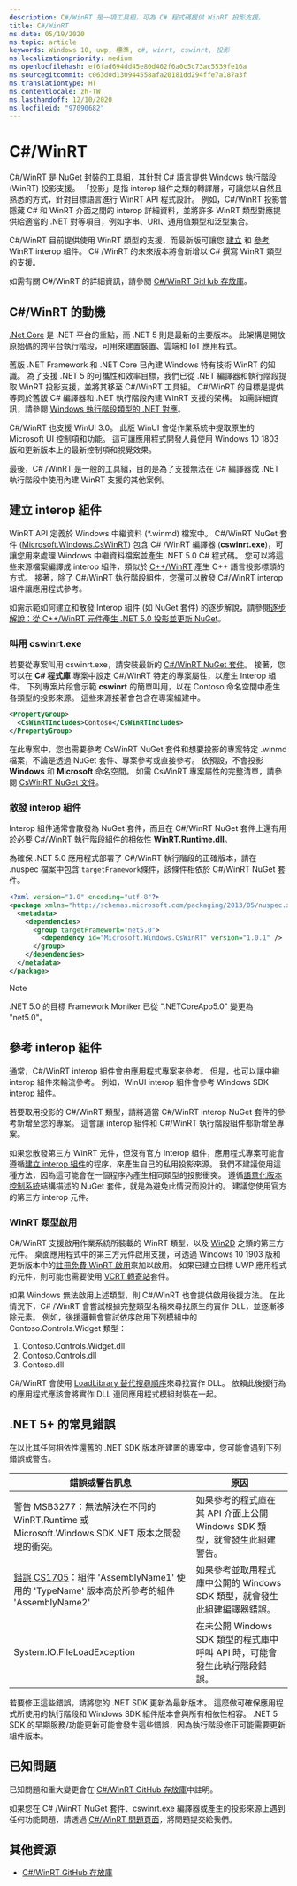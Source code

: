 ```yaml
---
description: C#/WinRT 是一項工具組，可為 C# 程式碼提供 WinRT 投影支援。
title: C#/WinRT
ms.date: 05/19/2020
ms.topic: article
keywords: Windows 10, uwp, 標準, c#, winrt, cswinrt, 投影
ms.localizationpriority: medium
ms.openlocfilehash: ef6fad694dd45e80d462f6a0c5c73ac5539fe16a
ms.sourcegitcommit: c063d0d130944558afa20181dd294ffe7a187a3f
ms.translationtype: HT
ms.contentlocale: zh-TW
ms.lasthandoff: 12/10/2020
ms.locfileid: "97090682"
---
```

# <a name="cwinrt"></a>C#/WinRT

C#/WinRT 是 NuGet 封裝的工具組，其針對 C# 語言提供 Windows 執行階段 (WinRT) 投影支援。 「投影」是指 interop 組件之類的轉譯層，可讓您以自然且熟悉的方式，針對目標語言進行 WinRT API 程式設計。 例如，C#/WinRT 投影會隱藏 C# 和 WinRT 介面之間的 interop 詳細資料，並將許多 WinRT 類型對應提供給適當的 .NET 對等項目，例如字串、URI、通用值類型和泛型集合。

C#/WinRT 目前提供使用 WinRT 類型的支援，而最新版可讓您 [建立](#create-an-interop-assembly) 和 [參考](#reference-an-interop-assembly) WinRT interop 組件。 C# /WinRT 的未來版本將會新增以 C# 撰寫 WinRT 類型的支援。

如需有關 C#/WinRT 的詳細資訊，請參閱 [C#/WinRT GitHub 存放庫](https://aka.ms/cswinrt/repo)。

## <a name="motivation-for-cwinrt"></a>C#/WinRT 的動機

[.Net Core](/dotnet/core/) 是 .NET 平台的重點，而 .NET 5 則是最新的主要版本。 此架構是開放原始碼的跨平台執行階段，可用來建置裝置、雲端和 IoT 應用程式。

舊版 .NET Framework 和 .NET Core 已內建 Windows 特有技術 WinRT 的知識。 為了支援 .NET 5 的可攜性和效率目標，我們已從 .NET 編譯器和執行階段提取 WinRT 投影支援，並將其移至 C#/WinRT 工具組。 C#/WinRT 的目標是提供等同於舊版 C# 編譯器和 .NET 執行階段內建 WinRT 支援的架構。 如需詳細資訊，請參閱 [Windows 執行階段類型的 .NET 對應](../winrt-components/net-framework-mappings-of-windows-runtime-types.md)。

C#/WinRT 也支援 WinUI 3.0。 此版 WinUI 會從作業系統中提取原生的 Microsoft UI 控制項和功能。 這可讓應用程式開發人員使用 Windows 10 1803 版和更新版本上的最新控制項和視覺效果。

最後，C# /WinRT 是一般的工具組，目的是為了支援無法在 C# 編譯器或 .NET 執行階段中使用內建 WinRT 支援的其他案例。

## <a name="create-an-interop-assembly"></a>建立 interop 組件

WinRT API 定義於 Windows 中繼資料 (*.winmd) 檔案中。 C#/WinRT NuGet 套件 ([Microsoft.Windows.CsWinRT](https://www.nuget.org/packages/Microsoft.Windows.CsWinRT/)) 包含 C# /WinRT 編譯器 (**cswinrt.exe**)，可讓您用來處理 Windows 中繼資料檔案並產生 .NET 5.0 C# 程式碼。 您可以將這些來源檔案編譯成 interop 組件，類似於 [C++/WinRT](../cpp-and-winrt-apis/index.md) 產生 C++ 語言投影標頭的方式。 接著，除了 C#/WinRT 執行階段組件，您還可以散發 C#/WinRT interop 組件讓應用程式參考。

如需示範如何建立和散發 Interop 組件 (如 NuGet 套件) 的逐步解說，請參閱[逐步解說：從 C++/WinRT 元件產生 .NET 5.0 投影並更新 NuGet](net-projection-from-cppwinrt-component.md)。

### <a name="invoke-cswinrtexe"></a>叫用 cswinrt.exe

若要從專案叫用 cswinrt.exe，請安裝最新的 [C#/WinRT NuGet 套件](https://www.nuget.org/packages/Microsoft.Windows.CsWinRT/)。 接著，您可以在 **C# 程式庫** 專案中設定 C#/WinRT 特定的專案屬性，以產生 Interop 組件。 下列專案片段會示範 **cswinrt** 的簡單叫用，以在 Contoso 命名空間中產生各類型的投影來源。 這些來源接著會包含在專案組建中。

```xml
<PropertyGroup>
  <CsWinRTIncludes>Contoso</CsWinRTIncludes>
</PropertyGroup>
```

在此專案中，您也需要參考 CsWinRT NuGet 套件和想要投影的專案特定 .winmd 檔案，不論是透過 NuGet 套件、專案參考或直接參考。 依預設，不會投影 **Windows** 和 **Microsoft** 命名空間。 如需 CsWinRT 專案屬性的完整清單，請參閱 [CsWinRT NuGet 文件](https://github.com/microsoft/CsWinRT/blob/master/nuget/readme.md)。

### <a name="distribute-the-interop-assembly"></a>散發 interop 組件

Interop 組件通常會散發為 NuGet 套件，而且在 C#/WinRT NuGet 套件上還有用於必要 C#/WinRT 執行階段組件的相依性 **WinRT.Runtime.dll**。

為確保 .NET 5.0 應用程式部署了 C#/WinRT 執行階段的正確版本，請在 .nuspec 檔案中包含 `targetFramework`條件，該條件相依於 C#/WinRT NuGet 套件。

```xml
<?xml version="1.0" encoding="utf-8"?>
<package xmlns="http://schemas.microsoft.com/packaging/2013/05/nuspec.xsd">
  <metadata>
    <dependencies>
      <group targetFramework="net5.0">
        <dependency id="Microsoft.Windows.CsWinRT" version="1.0.1" />
      </group>
    </dependencies>
  </metadata>
</package>
```

> [!NOTE]
> .NET 5.0 的目標 Framework Moniker 已從 ".NETCoreApp5.0" 變更為 "net5.0"。

## <a name="reference-an-interop-assembly"></a>參考 interop 組件

通常，C#/WinRT interop 組件會由應用程式專案來參考。 但是，也可以讓中繼 interop 組件來輪流參考。 例如，WinUI interop 組件會參考 Windows SDK interop 組件。

若要取用投影的 C#/WinRT 類型，請將適當 C#/WinRT interop NuGet 套件的參考新增至您的專案。 這會讓 interop 組件和 C#/WinRT 執行階段組件都新增至專案。

如果您散發第三方 WinRT 元件，但沒有官方 interop 組件，應用程式專案可能會遵循[建立 interop 組件](#create-an-interop-assembly)的程序，來產生自己的私用投影來源。 我們不建議使用這種方法，因為這可能會在一個程序內產生相同類型的投影衝突。 遵循[語意化版本控制系統](https://semver.org)結構描述的 NuGet 套件，就是為避免此情況而設計的。 建議您使用官方的第三方 interop 元件。

### <a name="winrt-type-activation"></a>WinRT 類型啟用

C#/WinRT 支援啟用作業系統所裝載的 WinRT 類型，以及 [Win2D](https://www.nuget.org/packages/Win2D.uwp/) 之類的第三方元件。 桌面應用程式中的第三方元件啟用支援，可透過 Windows 10 1903 版和更新版本中的[註冊免費 WinRT 啟用](https://blogs.windows.com/windowsdeveloper/2019/04/30/enhancing-non-packaged-desktop-apps-using-windows-runtime-components/)來加以啟用。 如果已建立目標 UWP 應用程式的元件，則可能也需要使用 [VCRT 轉寄站](https://www.nuget.org/packages/Microsoft.VCRTForwarders.140/)套件。

如果 Windows 無法啟用上述類型，則 C#/WinRT 也會提供啟用後援方法。 在此情況下，C# /WinRT 會嘗試根據完整類型名稱來尋找原生的實作 DLL，並逐漸移除元素。 例如，後援邏輯會嘗試依序啟用下列模組中的 Contoso.Controls.Widget 類型：

1. Contoso.Controls.Widget.dll
2. Contoso.Controls.dll
3. Contoso.dll

C#/WinRT 會使用 [LoadLibrary 替代搜尋順序](/windows/win32/dlls/dynamic-link-library-search-order#alternate-search-order-for-desktop-applications)來尋找實作 DLL。 依賴此後援行為的應用程式應該會將實作 DLL 連同應用程式模組封裝在一起。

## <a name="common-errors-with-net-5"></a>.NET 5+ 的常見錯誤

在以比其任何相依性還舊的 .NET SDK 版本所建置的專案中，您可能會遇到下列錯誤或警告。

| 錯誤或警告訊息 | 原因 |
|--------------------------|--------|
| 警告 MSB3277：無法解決在不同的 WinRT.Runtime 或 Microsoft.Windows.SDK.NET 版本之間發現的衝突。 | 如果參考的程式庫在其 API 介面上公開 Windows SDK 類型，就會發生此組建警告。 |
| [錯誤 CS1705](/dotnet/csharp/language-reference/compiler-messages/cs1705)：組件 'AssemblyName1' 使用的 'TypeName' 版本高於所參考的組件 'AssemblyName2' | 如果參考並取用程式庫中公開的 Windows SDK 類型，就會發生此組建編譯器錯誤。 |
| System.IO.FileLoadException | 在未公開 Windows SDK 類型的程式庫中呼叫 API 時，可能會發生此執行階段錯誤。 |

若要修正這些錯誤，請將您的 .NET SDK 更新為最新版本。 這麼做可確保應用程式所使用的執行階段和 Windows SDK 組件版本會與所有相依性相容。 .NET 5 SDK 的早期服務/功能更新可能會發生這些錯誤，因為執行階段修正可能需要更新組件版本。

## <a name="known-issues"></a>已知問題

已知問題和重大變更會在 [C#/WinRT GitHub 存放庫](https://aka.ms/cswinrt/repo)中註明。

如果您在 C# /WinRT NuGet 套件、cswinrt.exe 編譯器或產生的投影來源上遇到任何功能問題，請透過 [C#/WinRT 問題頁面](https://github.com/microsoft/CsWinRT/issues)，將問題提交給我們。

## <a name="additional-resources"></a>其他資源

* [C#/WinRT GitHub 存放庫](https://aka.ms/cswinrt/repo)
